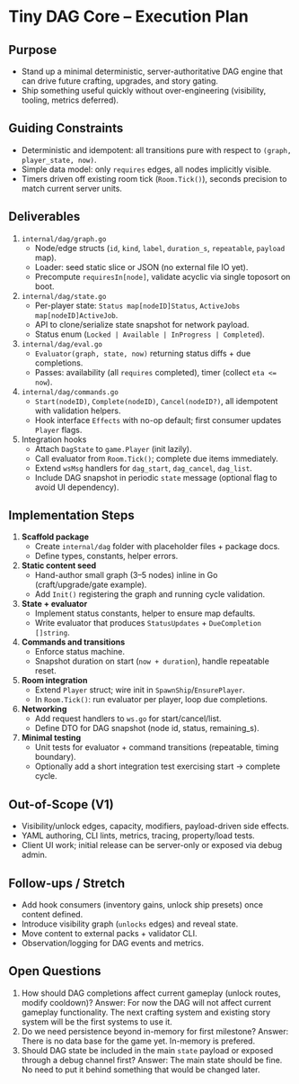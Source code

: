 Tiny DAG Core – Execution Plan
================================

Purpose
-------
- Stand up a minimal deterministic, server-authoritative DAG engine that can drive future crafting, upgrades, and story gating.
- Ship something useful quickly without over-engineering (visibility, tooling, metrics deferred).

Guiding Constraints
-------------------
- Deterministic and idempotent: all transitions pure with respect to `(graph, player_state, now)`.
- Simple data model: only `requires` edges, all nodes implicitly visible.
- Timers driven off existing room tick (`Room.Tick()`), seconds precision to match current server units.

Deliverables
------------
1. `internal/dag/graph.go`
   - Node/edge structs (`id`, `kind`, `label`, `duration_s`, `repeatable`, `payload` map).
   - Loader: seed static slice or JSON (no external file IO yet).
   - Precompute `requiresIn[node]`, validate acyclic via single toposort on boot.
2. `internal/dag/state.go`
   - Per-player state: `Status map[nodeID]Status`, `ActiveJobs map[nodeID]ActiveJob`.
   - API to clone/serialize state snapshot for network payload.
   - Status enum (`Locked | Available | InProgress | Completed`).
3. `internal/dag/eval.go`
   - `Evaluator(graph, state, now)` returning status diffs + due completions.
   - Passes: availability (all `requires` completed), timer (collect `eta <= now`).
4. `internal/dag/commands.go`
   - `Start(nodeID)`, `Complete(nodeID)`, `Cancel(nodeID?)`, all idempotent with validation helpers.
   - Hook interface `Effects` with no-op default; first consumer updates `Player` flags.
5. Integration hooks
   - Attach `DagState` to `game.Player` (init lazily).
   - Call evaluator from `Room.Tick()`; complete due items immediately.
   - Extend `wsMsg` handlers for `dag_start`, `dag_cancel`, `dag_list`.
   - Include DAG snapshot in periodic `state` message (optional flag to avoid UI dependency).

Implementation Steps
--------------------
1. **Scaffold package**
   - Create `internal/dag` folder with placeholder files + package docs.
   - Define types, constants, helper errors.
2. **Static content seed**
   - Hand-author small graph (3–5 nodes) inline in Go (craft/upgrade/gate example).
   - Add `Init()` registering the graph and running cycle validation.
3. **State + evaluator**
   - Implement status constants, helper to ensure map defaults.
   - Write evaluator that produces `StatusUpdates` + `DueCompletion []string`.
4. **Commands and transitions**
   - Enforce status machine.
   - Snapshot duration on start (`now + duration`), handle repeatable reset.
5. **Room integration**
   - Extend `Player` struct; wire init in `SpawnShip`/`EnsurePlayer`.
   - In `Room.Tick()`: run evaluator per player, loop due completions.
6. **Networking**
   - Add request handlers to `ws.go` for start/cancel/list.
   - Define DTO for DAG snapshot (node id, status, remaining_s).
7. **Minimal testing**
   - Unit tests for evaluator + command transitions (repeatable, timing boundary).
   - Optionally add a short integration test exercising start → complete cycle.

Out-of-Scope (V1)
-----------------
- Visibility/unlock edges, capacity, modifiers, payload-driven side effects.
- YAML authoring, CLI lints, metrics, tracing, property/load tests.
- Client UI work; initial release can be server-only or exposed via debug admin.

Follow-ups / Stretch
--------------------
- Add hook consumers (inventory gains, unlock ship presets) once content defined.
- Introduce visibility graph (`unlocks` edges) and reveal state.
- Move content to external packs + validator CLI.
- Observation/logging for DAG events and metrics.

Open Questions
--------------
1. How should DAG completions affect current gameplay (unlock routes, modify cooldown)?
   Answer: For now the DAG will not affect current gameplay functionality. The next crafting system and existing story system will be the first systems to use it.
2. Do we need persistence beyond in-memory for first milestone?
   Answer: There is no data base for the game yet. In-memory is prefered.
3. Should DAG state be included in the main `state` payload or exposed through a debug channel first?
   Answer: The main state should be fine. No need to put it behind something that would be changed later.
